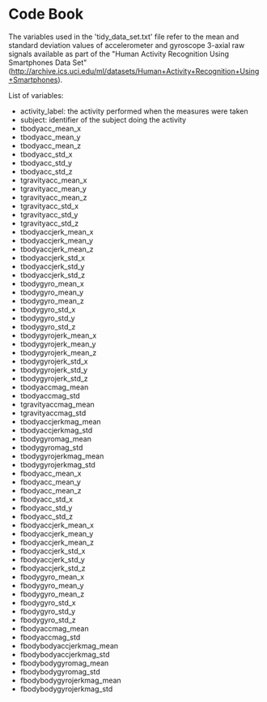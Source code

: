 # Code Book

The variables used in the 'tidy_data_set.txt' file refer to the mean and standard deviation values of accelerometer and gyroscope 3-axial raw signals available as part of the "Human Activity Recognition Using Smartphones Data Set" (http://archive.ics.uci.edu/ml/datasets/Human+Activity+Recognition+Using+Smartphones).

List of variables:

* activity_label: the activity performed when the measures were taken
* subject: identifier of the subject doing the activity
* tbodyacc_mean_x 
* tbodyacc_mean_y 
* tbodyacc_mean_z 
* tbodyacc_std_x 
* tbodyacc_std_y 
* tbodyacc_std_z 
* tgravityacc_mean_x 
* tgravityacc_mean_y 
* tgravityacc_mean_z 
* tgravityacc_std_x 
* tgravityacc_std_y 
* tgravityacc_std_z 
* tbodyaccjerk_mean_x 
* tbodyaccjerk_mean_y 
* tbodyaccjerk_mean_z 
* tbodyaccjerk_std_x 
* tbodyaccjerk_std_y 
* tbodyaccjerk_std_z 
* tbodygyro_mean_x 
* tbodygyro_mean_y 
* tbodygyro_mean_z 
* tbodygyro_std_x 
* tbodygyro_std_y 
* tbodygyro_std_z 
* tbodygyrojerk_mean_x 
* tbodygyrojerk_mean_y 
* tbodygyrojerk_mean_z 
* tbodygyrojerk_std_x 
* tbodygyrojerk_std_y 
* tbodygyrojerk_std_z 
* tbodyaccmag_mean 
* tbodyaccmag_std 
* tgravityaccmag_mean 
* tgravityaccmag_std 
* tbodyaccjerkmag_mean 
* tbodyaccjerkmag_std 
* tbodygyromag_mean 
* tbodygyromag_std 
* tbodygyrojerkmag_mean 
* tbodygyrojerkmag_std 
* fbodyacc_mean_x 
* fbodyacc_mean_y 
* fbodyacc_mean_z 
* fbodyacc_std_x 
* fbodyacc_std_y 
* fbodyacc_std_z 
* fbodyaccjerk_mean_x 
* fbodyaccjerk_mean_y 
* fbodyaccjerk_mean_z 
* fbodyaccjerk_std_x 
* fbodyaccjerk_std_y 
* fbodyaccjerk_std_z 
* fbodygyro_mean_x 
* fbodygyro_mean_y 
* fbodygyro_mean_z 
* fbodygyro_std_x 
* fbodygyro_std_y 
* fbodygyro_std_z 
* fbodyaccmag_mean 
* fbodyaccmag_std 
* fbodybodyaccjerkmag_mean 
* fbodybodyaccjerkmag_std 
* fbodybodygyromag_mean 
* fbodybodygyromag_std 
* fbodybodygyrojerkmag_mean 
* fbodybodygyrojerkmag_std
